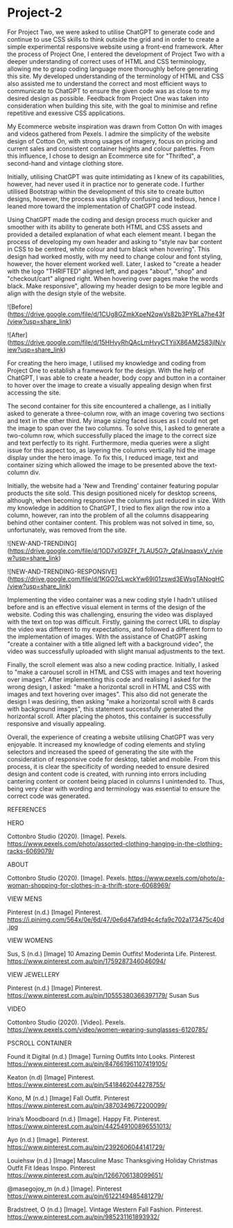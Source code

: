 # Project-2
 

For Project Two, we were asked to utilise ChatGPT to generate code and continue to use CSS skills to think outside the grid and in order to create a simple experimental responsive website using a front-end framework. After the process of Project One, I entered the development of Project Two with a deeper understanding of correct uses of HTML and CSS terminology, allowing me to grasp coding language more thoroughly before generating this site. My developed understanding of the terminology of HTML and CSS also assisted me to understand the correct and most efficient ways to communicate to ChatGPT to ensure the given code was as close to my desired design as possible. Feedback from Project One was taken into consideration when building this site, with the goal to minimise and refine repetitive and exessive CSS applications.

My Ecommerce website inspiration was drawn from Cotton On with images and videos gathered from Pexels. I admire the simplicity of the website design of Cotton On, with strong usages of imagery, focus on pricing and current sales and consistent container heights and colour palettes. From this influence, I chose to design an Ecommerce site for "Thrifted", a second-hand and vintage clothing store.

Initially, utilising ChatGPT was quite intimidating as I knew of its capabilities, however, had never used it in practice nor to generate code. I further utilised Bootstrap within the development of this site to create button designs, however, the process was slightly confusing and tedious, hence I leaned more toward the implementation of ChatGPT code instead.

Using ChatGPT made the coding and design process much quicker and smoother with its ability to generate both HTML and CSS assets and provided a detailed explanation of what each element meant. I began the process of developing my own header and asking to "style nav bar content in CSS to be centred, white colour and turn black when hovering". This design had worked mostly, with my need to change colour and font styling, however, the hover element worked well. Later, I asked to "create a header with the logo "THRIFTED" aligned left, and pages "about", "shop" and "checkout/cart" aligned right. When hovering over pages make the words black. Make responsive", allowing my header design to be more legible and align with the design style of the website. 

![Before] (https://drive.google.com/file/d/1CUg8GZmkXpeN2qwVs82b3PYRLa7he43f/view?usp=share_link)

![After] (https://drive.google.com/file/d/15HHvyRhQAcLmHvyCTYjjX86AM2583jIN/view?usp=share_link)


For creating the hero image, I utilised my knowledge and coding from Project One to establish a framework for the design. With the help of ChatGPT, I was able to create a header, body copy and button in a container to hover over the image to create a visually appealing design when first accessing the site.

The second container for this site encountered a challenge, as I initially asked to generate a three-column row, with an image covering two sections and text in the other third. My image sizing faced issues as I could not get the image to span over the two columns. To solve this, I asked to generate a two-column row, which successfully placed the image to the correct size and text perfectly to its right. Furthermore, media queries were a slight issue for this aspect too, as layering the columns vertically hid the image display under the hero image. To fix this, I reduced image, text and container sizing which allowed the image to be presented above the text-column div.

Initially, the website had a 'New and Trending' container featuring popular products the site sold. This design positioned nicely for desktop screens, although, when becoming responsive the columns just reduced in size. With my knowledge in addition to ChatGPT, I tried to flex align the row into a column, however, ran into the problem of all the columns disappearing behind other container content. This problem was not solved in time, so, unfortunately, was removed from the site.

![NEW-AND-TRENDING] (https://drive.google.com/file/d/1OD7xlG9ZFf_7LAU5G7r_QfaUnqaqxV_r/view?usp=share_link)

![NEW-AND-TRENDING-RESPONSIVE] (https://drive.google.com/file/d/1KGO7cLwckYw69I01zswd3EWsgTANogHC/view?usp=share_link)


Implementing the video container was a new coding style I hadn't utilised before and is an effective visual element in terms of the design of the website. Coding this was challenging, ensuring the video was displayed with the text on top was difficult. Firstly, gaining the correct URL to display the video was different to my expectations, and followed a different form to the implementation of images. With the assistance of ChatGPT asking "create a container with a title aligned left with a background video", the video was successfully uploaded with slight manual adjustments to the text.

Finally, the scroll element was also a new coding practice. Initially, I asked to "make a carousel scroll in HTML and CSS with images and text hovering over images". After implementing this code and realising I asked for the wrong design, I asked: "make a horizontal scroll in HTML and CSS with images and text hovering over images". This also did not generate the design I was desiring, then asking "make a horizontal scroll with 8 cards with background images", this statement successfully generated the horizontal scroll. After placing the photos, this container is successfully responsive and visually appealing.

Overall, the experience of creating a website utilising ChatGPT was very enjoyable. It increased my knowledge of coding elements and styling selectors and increased the speed of generating the site with the consideration of responsive code for desktop, tablet and mobile. From this process, it is clear the specificity of wording needed to ensure desired design and content code is created, with running into errors including cantering content or content being placed in columns I unintended to. Thus, being very clear with wording and terminology was essential to ensure the correct code was generated.

REFERENCES

HERO

Cottonbro Studio (2020). [Image]. Pexels. https://www.pexels.com/photo/assorted-clothing-hanging-in-the-clothing-racks-6069079/

ABOUT

Cottonbro Studio (2020). [Image]. Pexels. https://www.pexels.com/photo/a-woman-shopping-for-clothes-in-a-thrift-store-6068969/

VIEW MENS

Pinterest (n.d.) [Image] Pinterest.  https://i.pinimg.com/564x/0e/6d/47/0e6d47afd94c4cfa9c702a173475c40d.jpg  

VIEW WOMENS

Sus, S (n.d.) [Image] 10 Amazing Demin Outfits! Moderinta Life. Pinterest. https://www.pinterest.com.au/pin/1759287346046094/ 

VIEW JEWELLERY

Pinterest (n.d.) [Image] Pinterest. https://www.pinterest.com.au/pin/10555380366397179/
Susan Sus

VIDEO

Cottonbro Studio (2020). [Video]. Pexels. https://www.pexels.com/video/women-wearing-sunglasses-6120785/ 

PSCROLL CONTAINER

Found it Digital (n.d.) [Image] Turning Outfits Into Looks. Pinterest https://www.pinterest.com.au/pin/847661961107419105/ 

Keaton (n.d) [Image] Pinterest.
https://www.pinterest.com.au/pin/5418462044278755/

Kono, M (n.d.) [Image] Fall Outfit. Pinterest
https://www.pinterest.com.au/pin/3870349672200099/

Irina’s Moodboard (n.d.) [Image]. Happy Fit. Pinterest.
https://www.pinterest.com.au/pin/442549100896551013/

Ayo (n.d.) [Image]. Pinterest.
https://www.pinterest.com.au/pin/2392606044141729/

Louiehsw (n.d.) [Image] Masculine Masc Thanksgiving Holiday Christmas Outfit Fit Ideas Inspo. Pinterest
https://www.pinterest.com.au/pin/1266706138099651/

@masegojoy_m (n.d.) [Image]. Pinterest
https://www.pinterest.com.au/pin/6122149485481279/

Bradstreet, O (n.d.) [Image]. Vintage Western Fall Fashion. Pinterest.
https://www.pinterest.com.au/pin/985231161893932/